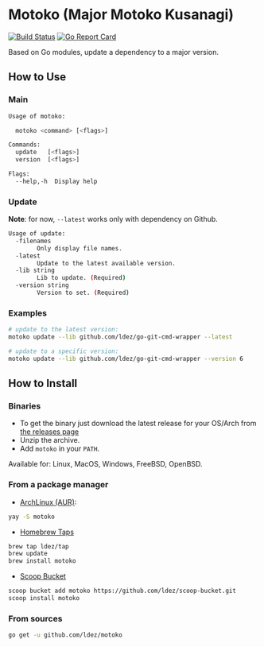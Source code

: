 # Motoko (Major Motoko Kusanagi)

[![Build Status](https://travis-ci.org/ldez/motoko.svg?branch=master)](https://travis-ci.org/ldez/motoko)
[![Go Report Card](https://goreportcard.com/badge/github.com/ldez/motoko)](https://goreportcard.com/report/github.com/ldez/motoko)

Based on Go modules, update a dependency to a major version.

## How to Use

### Main

```bash
Usage of motoko:

  motoko <command> [<flags>]

Commands:
  update   [<flags>]
  version  [<flags>]

Flags:
  --help,-h  Display help
```

### Update

**Note**: for now, `--latest` works only with dependency on Github.

```bash
Usage of update:
  -filenames
        Only display file names.
  -latest
        Update to the latest available version.
  -lib string
        Lib to update. (Required)
  -version string
        Version to set. (Required)
```

### Examples

```bash
# update to the latest version:
motoko update --lib github.com/ldez/go-git-cmd-wrapper --latest

# update to a specific version:
motoko update --lib github.com/ldez/go-git-cmd-wrapper --version 6
```

## How to Install

### Binaries

* To get the binary just download the latest release for your OS/Arch from [the releases page](https://github.com/ldez/motoko/releases)
* Unzip the archive.
* Add `motoko` in your `PATH`.

Available for: Linux, MacOS, Windows, FreeBSD, OpenBSD.

### From a package manager

- [ArchLinux (AUR)](https://aur.archlinux.org/packages/motoko/):
```bash
yay -S motoko
```

- [Homebrew Taps](https://github.com/ldez/homebrew-tap)
```bash
brew tap ldez/tap
brew update
brew install motoko
```

- [Scoop Bucket](https://github.com/ldez/scoop-bucket)
```bash
scoop bucket add motoko https://github.com/ldez/scoop-bucket.git
scoop install motoko
```

### From sources

```bash
go get -u github.com/ldez/motoko
```
